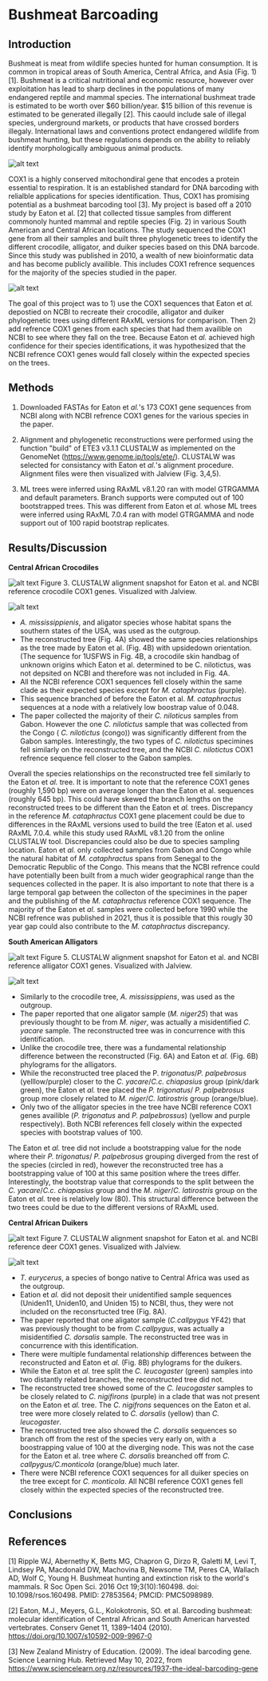 # Bushmeat Barcoading

## Introduction

   Bushmeat is meat from wildlife species hunted for human consumption. It is common in tropical areas of South America, Central Africa, and Asia (Fig. 1)[1]. Bushmeat is a critical nutritional and economic resource, however over exploitation has lead to sharp declines in the populations of many endangered reptile and mammal species. The international bushmeat trade is estimated to be worth over $60 billion/year. $15 billion of this revenue is estimated to be generated illegally [2]. This caould include sale of illegal species, underground markets, or products that have crossed borders illegaly. International laws and conventions protect endangered wildlife from bushmeat hunting, but these regulations depends on the ability to reliably identify morphologically ambiguous animal products. 
                                                                
![alt text](https://github.com/vgp1003/Bushmeat_Barcoading/blob/main/Figures/Map.PNG "Map.PNG") 

   COX1 is a highly conserved mitochondiral gene that encodes a protein essential to respiration. It is an established standard for DNA barcoding with relialble applications for species identification. Thus, COX1 has promising potential as a bushmeat barcoding tool [3]. My project is based off a 2010 study by Eaton et al. [2] that collected tissue samples from different commonoly hunted mammal and reptile species (Fig. 2) in various South American and Central African locations. The study sequenced the COX1 gene from all their samples and built three phylogenetic trees to identify the different crocodile, alligator, and duiker species based on this DNA barcode. Since this study was published in 2010, a wealth of new bioinformatic data and has become publicly availible. This includes COX1 refrence sequences for the majority of the species studied in the paper. 
   
![alt text](https://github.com/vgp1003/Bushmeat_Barcoading/blob/main/Figures/Croc.PNG "Croc.PNG")
   
   The goal of this project was to 1) use the COX1 sequences that Eaton et _al._ depostied on NCBI to recreate their crocodile, alligator and duiker phylogenetic trees using different RAxML versions for comparison. Then 2) add refrence COX1 genes from each species that had them availible on NCBI to see where they fall on the tree. Because Eaton et _al._ achieved high confidence for their species identifications, it was hypothesized that the NCBI refrence COX1 genes would fall closely within the expected species on the trees. 

## Methods

1) Downloaded FASTAs for Eaton et _al._'s 173 COX1 gene sequences from NCBI along with NCBI refrence COX1 genes for the various species in the paper.

2) Alignment and phylogenetic reconstructions were performed using the function "build" of ETE3 v3.1.1 CLUSTALW as implemented on the GenomeNet (https://www.genome.jp/tools/ete/). CLUSTALW was selected for consistancy with Eaton et _al._'s alignment procedure. Alignment files were then visualized with Jalview (Fig. 3,4,5). 

3) ML trees were inferred using RAxML v8.1.20 ran with model GTRGAMMA and default parameters. Branch supports were computed out of 100 bootstrapped trees. This was different from Eaton et _al._ whose ML trees were inferred using RAxML 7.0.4 ran with model GTRGAMMA and node support out of 100 rapid bootstrap replicates.

## Results/Discussion

**Central African Crocodiles**

![alt text](https://github.com/vgp1003/Bushmeat_Barcoading/blob/main/Figures/Crocodiles_Alignment_vis.PNG "Crocodiles_Alignment_vis.PNG")
Figure 3. CLUSTALW alignment snapshot for Eaton et al. and NCBI reference crocodile COX1 genes. Visualized with Jalview.


![alt text](https://github.com/vgp1003/Bushmeat_Barcoading/blob/main/Figures/Crocodile_trees.png "Crocodile_trees.png")

- _A. mississippienis_, and aligator species whose habitat spans the southern states of the USA, was used as the outgroup.
- The reconstructed tree (Fig. 4A) showed the same species relationships as the tree made by Eaton et al. (Fig. 4B) with upsidedown orientation. (The sequence for 1USFWS in Fig. 4B, a crocodile skin handbag of unknown origins which Eaton et al. determined to be C. nilotictus, was not depsited on NCBI and therefore was not included in Fig. 4A. 
- All the NCBI reference COX1 sequences fell closely within the same clade as their expected species except for _M. cataphractus_ (purple).
- This sequence branched of before the Eaton et al. _M. cataphractus_ sequences at a node with a relatively low boostrap value of 0.048.
- The paper collected the majority of their _C. niloticus_ samples from Gabon. However the one _C. nilotictus_ sample that was collected from the Congo ( _C. nilotictus_ (congo)) was significantly different from the Gabon samples. Interestingly, the two types of _C. nilotictus_ specimines fell similarly on the reconstructed tree, and the NCBI _C. nilotictus_ COX1 refrence sequence fell closer to the Gabon samples. 

Overall the species relationships on the reconstructed tree fell similarly to the Eaton et _al._ tree. It is important to note that the reference COX1 genes (roughly 1,590 bp) were on average longer than the Eaton et al. sequences (roughly 645 bp). This could have skewed the branch lengths on the reconstructed trees to be different than the Eaton et _al._ trees. Discrepancy in the reference  _M. cataphractus_ COX1 gene placement could be due to differences in the RAxML versions used to build the tree (Eaton et al. used RAxML 7.0.4. while this study used RAxML v8.1.20 from the online CLUSTALW tool. Discrepancies could also be due to species sampling location. Eaton et _al._ only collected samples from Gabon and Congo while the natural habitat of _M. cataphractus_ spans from Senegal to the Democratic Republic of the Congo. This means that the NCBI refrence could have potentially been built from a much wider geographical range than the sequences collected in the paper. It is also important to note that there is a large temporal gap between the collecton of the specimines in the paper and the publishing of the _M. cataphractus_ reference COX1 sequence. The majority of the Eaton et _al_. samples were collected before 1990 while the NCBI refrence was published in 2021, thus it is possible that this rougly 30 year gap could also contribute to the _M. cataphractus_ discrepancy. 

**South American Alligators**

![alt text](https://github.com/vgp1003/Bushmeat_Barcoading/blob/main/Figures/Alligator_alignment_vis.PNG "Alligator_alignment_vis.PNG")
Figure 5. CLUSTALW alignment snapshot for Eaton et al. and NCBI reference alligator COX1 genes. Visualized with Jalview.


![alt text](https://github.com/vgp1003/Bushmeat_Barcoading/blob/main/Figures/Alligator_trees.png "Alligator_trees.png")

- Similarly to the crocodile tree, _A. mississippiens_, was used as the outgroup.
- The paper reported that one aligator sample (_M. niger25_) that was previously thought to be from _M. niger_, was actually a misidentified _C. yacare_ sample. The reconstructed tree was in concurrence with this identification.
- Unlike the crocodile tree, there was a fundamental relationship difference between the reconstructed (Fig. 6A) and Eaton et _al._ (Fig. 6B) phylograms for the alligators.
-  While the reconstructed tree placed the P. _trigonatus_/_P. palpebrosus_ (yelllow/purple)  closer to the _C. yacare_/_C.c. chiapasius_ group (pink/dark green), the Eaton et _al._ tree placed the _P. trigonatus_/ _P. palpebrosus_ group more closely related to _M. niger_/_C. latirostris_ group (orange/blue). 
-  Only two of the alligator species in the tree have NCBI reference COX1 genes availible (_P. trigonatus_ and _P. palpebrossus_) (yellow and purple respectively). Both NCBI references fell closely within the expected species with bootstrap values of 100.

The Eaton et _al._ tree did not include a bootstrapping value for the node where their _P. trigonatus_/ _P. palpebrosus_ grouping diverged from the rest of the species (circled in red), however the reconstructed tree has a bootstrapping value of 100 at this same position where the trees differ. Interestingly, the bootstrap value that corresponds to the split between the _C. yacare_/_C.c. chiapasius_ group and the  _M. niger_/_C. latirostris_ group on the Eaton et _al._ tree is relatively low (80). This structural difference between the two trees could be due to the different versions of RAxML used. 

**Central African Duikers**

![alt text](https://github.com/vgp1003/Bushmeat_Barcoading/blob/main/Figures/Deer_Alignment_vis.PNG "Deer_Alignment_vis.PNG")
Figure 7. CLUSTALW alignment snapshot for Eaton et al. and NCBI reference deer COX1 genes. Visualized with Jalview.

![alt text](https://github.com/vgp1003/Bushmeat_Barcoading/blob/main/Figures/Deer_trees.png "Deer_trees.png")

- _T. eurycerus_, a species of bongo native to Central Africa was used as the outgroup. 
- Eation et _al._ did not deposit their unidentified sample sequences (Uniden11, Uniden10, and Uniden 15) to NCBI, thus, they were not included on the reconsrtucted tree (Fig. 8A). 
- The paper reported that one aligator sample (_C.callpygus_ YF42) that was previously thought to be from _C.callpygus_, was actually a misidentified _C. dorsalis_ sample. The reconstructed tree was in concurrence with this identification.
- There were multiple fundamental relationship differences between the reconstructed and Eaton et _al._ (Fig. 8B) phylograms for the duikers.
- While the Eaton et _al._ tree split the _C. leucogaster_ (green) samples into two distantly related branches, the reconstructed tree did not.
- The reconstructed tree showed some of the _C. leucogaster_ samples to be closely related to _C. nigifirons_ (purple) in a clade that was not present on the Eaton et _al._ tree. The _C. nigifrons_ sequences on the Eaton et al. tree were more closely related to _C. dorsalis_ (yellow) than _C. leucogaster_.
- The reconstructed tree also showed the _C. dorsalis_ sequences so branch off from the rest of the species very early on, with a boostrapping value of 100 at the diverging node. This was not the case for the Eaton et al. tree where _C. dorsalis_ breanched off from _C. callpygus/C.monticola_ (orange/blue) much later.
- There were NCBI reference COX1 sequences for all duiker species on the tree except for _C. monticola_. All NCBI reference COX1 genes fell closely within the expected species of the reconstructed tree.  

## Conclusions 
## References

[1] Ripple WJ, Abernethy K, Betts MG, Chapron G, Dirzo R, Galetti M, Levi T, Lindsey PA, Macdonald DW, Machovina B, Newsome TM, Peres CA, Wallach AD, Wolf C, Young H. Bushmeat hunting and extinction risk to the world's mammals. R Soc Open Sci. 2016 Oct 19;3(10):160498. doi: 10.1098/rsos.160498. PMID: 27853564; PMCID: PMC5098989.

[2] Eaton, M.J., Meyers, G.L., Kolokotronis, SO. et al. Barcoding bushmeat: molecular identification of Central African and South American harvested vertebrates. Conserv Genet 11, 1389–1404 (2010). https://doi.org/10.1007/s10592-009-9967-0

[3] New Zealand Ministry of Education. (2009). The ideal barcoding gene. Science Learning Hub. Retrieved May 10, 2022, from https://www.sciencelearn.org.nz/resources/1937-the-ideal-barcoding-gene 

